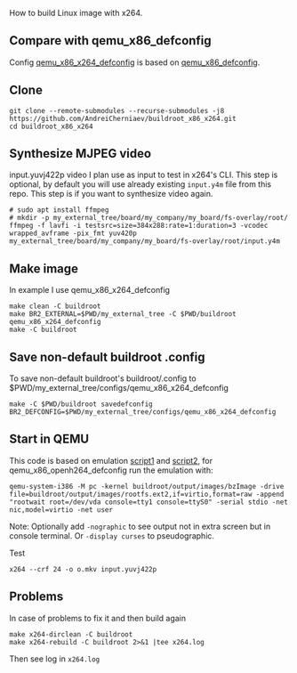 How to build Linux image with x264.

## Compare with qemu_x86_defconfig
Config [qemu_x86_x264_defconfig](my_external_tree/configs/qemu_x86_openh264_defconfig) is based on [qemu_x86_defconfig](https://github.com/buildroot/buildroot/blob/e82217622ea4778148de82a4b77972940b5e9a9e/configs/qemu_x86_defconfig).

## Clone
```
git clone --remote-submodules --recurse-submodules -j8 https://github.com/AndreiCherniaev/buildroot_x86_x264.git
cd buildroot_x86_x264
```
## Synthesize MJPEG video
input.yuvj422p video I plan use as input to test in x264's CLI. This step is optional, by default you will use already existing `input.y4m` file from this repo. This step is if you want to synthesize video again.
```
# sudo apt install ffmpeg
# mkdir -p my_external_tree/board/my_company/my_board/fs-overlay/root/
ffmpeg -f lavfi -i testsrc=size=384x288:rate=1:duration=3 -vcodec wrapped_avframe -pix_fmt yuv420p my_external_tree/board/my_company/my_board/fs-overlay/root/input.y4m
```

## Make image
In example I use qemu_x86_x264_defconfig
```
make clean -C buildroot
make BR2_EXTERNAL=$PWD/my_external_tree -C $PWD/buildroot qemu_x86_x264_defconfig
make -C buildroot
```
## Save non-default buildroot .config
To save non-default buildroot's buildroot/.config to $PWD/my_external_tree/configs/qemu_x86_x264_defconfig
```
make -C $PWD/buildroot savedefconfig BR2_DEFCONFIG=$PWD/my_external_tree/configs/qemu_x86_x264_defconfig
```
## Start in QEMU
This code is based on emulation [script1](https://github.com/buildroot/buildroot/blob/02540771bccf7b10c7daecce5f0e1e41a73c1e07/boot/grub2/readme.txt#L4) and [script2](https://github.com/buildroot/buildroot/blob/9e3d572ff532df945fbc282fed22d10098e5718b/board/pc/readme.txt), for qemu_x86_openh264_defconfig run the emulation with:
```
qemu-system-i386 -M pc -kernel buildroot/output/images/bzImage -drive file=buildroot/output/images/rootfs.ext2,if=virtio,format=raw -append "rootwait root=/dev/vda console=tty1 console=ttyS0" -serial stdio -net nic,model=virtio -net user
```
Note: Optionally add `-nographic` to see output not in extra screen but in console terminal. Or `-display curses` to pseudographic.

Test
```
x264 --crf 24 -o o.mkv input.yuvj422p
```

## Problems
In case of problems to fix it and then build again
```
make x264-dirclean -C buildroot
make x264-rebuild -C buildroot 2>&1 |tee x264.log
```
Then see log in `x264.log`
